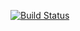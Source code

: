 [![Build Status](https://travis-ci.org/Whatislife3/pimouse_ros.svg?branch=master)](https://travis-ci.org/Whatislife3/pimouse_ros)

